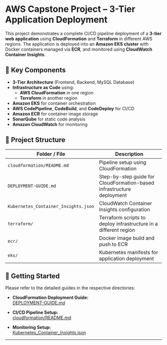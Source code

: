 # AWS Capstone Project – 3-Tier Application Deployment

This project demonstrates a complete CI/CD pipeline deployment of a **3-tier web application** using **CloudFormation** and **Terraform** in different AWS regions. The application is deployed into an **Amazon EKS cluster** with Docker containers managed via **ECR**, and monitored using **CloudWatch Container Insights**.

## 🔧 Key Components

- **3-Tier Architecture** (Frontend, Backend, MySQL Database)
- **Infrastructure as Code** using:
  - **AWS CloudFormation** in one region
  - **Terraform** in another region
- **Amazon EKS** for container orchestration
- **AWS CodePipeline**, **CodeBuild**, and **CodeDeploy** for CI/CD
- **Amazon ECR** for container image storage
- **SonarQube** for static code analysis
- **Amazon CloudWatch** for monitoring

## 📁 Project Structure

| Folder / File | Description |
|---------------|-------------|
| `cloudformation/README.md` | Pipeline setup using CloudFormation |
| `DEPLOYMENT-GUIDE.md` | Step-by-step guide for CloudFormation-based infrastructure deployment |
| `Kubernetes_Container_Insights.json` | CloudWatch Container Insights configuration |
| `terraform/` | Terraform scripts to deploy infrastructure in a different region |
| `ecr/` | Docker image build and push to ECR |
| `eks/` | Kubernetes manifests for application deployment |

## 🚀 Getting Started

Please refer to the detailed guides in the respective directories:

- **CloudFormation Deployment Guide:**  
  [DEPLOYMENT-GUIDE.md](./DEPLOYMENT-GUIDE.md)

- **CI/CD Pipeline Setup:**  
  [cloudformation/README.md](./cloudformation/README.md)

- **Monitoring Setup:**  
  [Kubernetes_Container_Insights.json](./Kubernetes_Container_Insights.json)

---

